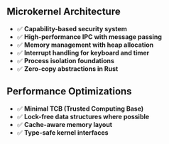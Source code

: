 ## Microkernel Architecture
- ✅ **Capability-based security system**
- ✅ **High-performance IPC with message passing**
- ✅ **Memory management with heap allocation**
- ✅ **Interrupt handling for keyboard and timer**
- ✅ **Process isolation foundations**
- ✅ **Zero-copy abstractions in Rust**

## Performance Optimizations
- ✅ **Minimal TCB (Trusted Computing Base)**
- ✅ **Lock-free data structures where possible**
- ✅ **Cache-aware memory layout**
- ✅ **Type-safe kernel interfaces**
